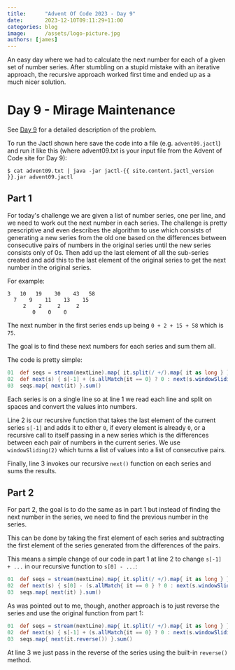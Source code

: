 ```yaml
---
title:      "Advent Of Code 2023 - Day 9"
date:       2023-12-10T09:11:29+11:00
categories: blog
image:      /assets/logo-picture.jpg
authors: [james]
---
```


An easy day where we had to calculate the next number for each of a given set of number series.
After stumbling on a stupid mistake with an iterative approach, the recursive approach worked
first time and ended up as a much nicer solution.

<!--truncate-->

# Day 9 - Mirage Maintenance

See [Day 9](https://adventofcode.com/2023/day/9) for a detailed description of the problem.

To run the Jactl shown here save the code into a file (e.g. `advent09.jactl`) and run it like this (where advent09.txt
is your input file from the Advent of Code site for Day 9):
```shell
$ cat advent09.txt | java -jar jactl-{{ site.content.jactl_version }}.jar advent09.jactl 
```

## Part 1

For today's challenge we are given a list of number series, one per line, and we need to work out the next number in
each series.
The challenge is pretty prescriptive and even describes the algorithm to use which consists of generating a new
series from the old one based on the differences between consecutive pairs of numbers in the original series until
the new series consists only of 0s.
Then add up the last element of all the sub-series created and add this to the last element of the original series to
get the next number in the original series.

For example:
```
3   10   19    30    43   58
  7    9    11    13    15 
     2    2     2     2
        0    0    0
```
The next number in the first series ends up being `0 + 2 + 15 + 58` which is `75`.

The goal is to find these next numbers for each series and sum them all.

The code is pretty simple:
```groovy
01  def seqs = stream(nextLine).map{ it.split(/ +/).map{ it as long } }
02  def next(s) { s[-1] + (s.allMatch{it == 0} ? 0 : next(s.windowSliding(2).map{it[1]-it[0]})) }
03  seqs.map{ next(it) }.sum()
```

Each series is on a single line so at line 1 we read each line and split on spaces and convert the values into numbers.

Line 2 is our recursive function that takes the last element of the current series `s[-1]` and adds it to either `0`,
if every element is already `0`, or a recursive call to itself passing in a new series which is the differences
between each pair of numbers in the current series.
We use `windowSliding(2)` which turns a list of values into a list of consecutive pairs.

Finally, line 3 invokes our recursive `next()` function on each series and sums the results.

## Part 2

For part 2, the goal is to do the same as in part 1 but instead of finding the next number in the series, we need
to find the previous number in the series.

This can be done by taking the first element of each series and subtracting the first element of the series generated
from the differences of the pairs.

This means a simple change of our code in part 1 at line 2 to change `s[-1] + ...` in our recursive function to `s[0] - ...`:
```groovy
01  def seqs = stream(nextLine).map{ it.split(/ +/).map{ it as long } }
02  def next(s) { s[0] - (s.allMatch{ it == 0 } ? 0 : next(s.windowSliding(2).map{it[1] - it[0]})) }
03  seqs.map{ next(it) }.sum()
```

As was pointed out to me, though, another approach is to just reverse the series and use the original function
from part 1:
```groovy
01  def seqs = stream(nextLine).map{ it.split(/ +/).map{ it as long } }
02  def next(s) { s[-1] + (s.allMatch{it == 0} ? 0 : next(s.windowSliding(2).map{it[1]-it[0]})) }
03  seqs.map{ next(it.reverse()) }.sum()
```

At line 3 we just pass in the reverse of the series using the built-in `reverse()` method.
